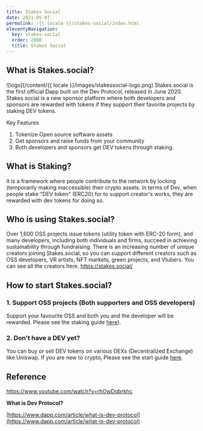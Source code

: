 ```yaml
---
title: Stakes Social
date: 2021-05-07
permalink: /{{ locale }}/stakes-social/index.html
eleventyNavigation:
  key: stakes-social
  order: 2000
  title: Stakes Social
---
```


## What is Stakes.social?

![logo](/content/{{ locale }}/images/stakessocial-logo.png)
Stakes.social is the first official Dapp built on the Dev Protocol, released in June 2020. Stakes.social is a new sponsor platform where both developers and sponsors are rewarded with tokens if they support their favorite projects by staking DEV tokens.

Key Features

1. Tokenize Open source software assets
2. Get sponsors and raise funds from your community
3. Both developers and sponsors get DEV tokens through staking.

## What is Staking?

It is a framework where people contribute to the network by locking (temporarily making inaccessible) their crypto assets. In terms of Dev, when people stake "DEV token" (ERC20) for to support creator's works, they are rewarded with dev tokens for doing so.

## Who is using Stakes.social?

Over 1,600 OSS projects issue tokens (utility token with ERC-20 form), and many developers, including both individuals and firms, succeed in achieving sustainability through fundraising. There is an increasing number of unique creators joining Stakes.social, so you can support different creators such as OSS developers, VR artists, NFT markets, green projects, and Vtubers. You can see all the creators here. https://stakes.social/

## How to start Stakes.social?

### 1. Support OSS projects (Both supporters and OSS developers)

Support your favourite OSS and both you and the developer will be rewarded.
Please see the staking guide [here](/en/stakes-social/how-to-stake/)).

### 2. Don't have a DEV yet?

You can buy or sell DEV tokens on various DEXs (Decentralized Exchange) like Uniswap.
If you are new to crypto, Please see the start guide [here](/en/stakes-social/how-to-buy/).

## Reference

https://www.youtube.com/watch?v=rhOwDqbrkhc

**What is Dev Protocol?**

[https://www.dapp.com/article/what-is-dev-protocol](https://www.dapp.com/article/what-is-dev-protocol)
